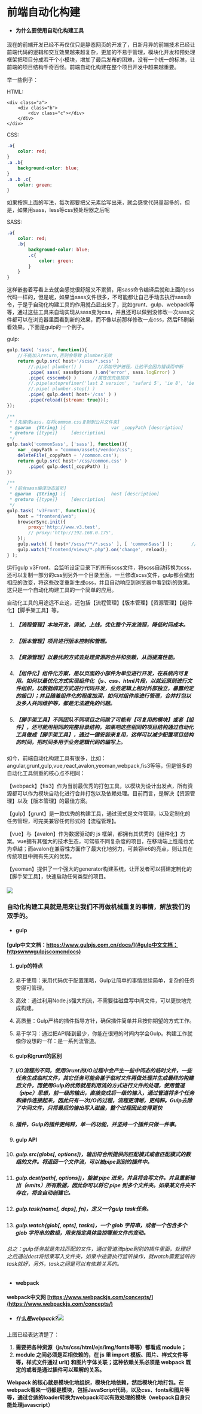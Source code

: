 # 前端自动化构建

* #### 为什么要使用自动化构建工具

现在的前端开发已经不再仅仅只是静态网页的开发了，日新月异的前端技术已经让前端代码的逻辑和交互效果越来越复杂，更加的不易于管理，模块化开发和预处理框架把项目分成若干个小模块，增加了最后发布的困难，没有一个统一的标准，让前端的项目结构千奇百怪。前端自动化构建在整个项目开发中越来越重要。

举一些例子：

HTML:

```
<div class="a">
    <div class="b">
        <div class="c"></div>
    </div>
</div>
```

CSS:

```css
.a{
    color: red;
}
.a .b{
    background-color: blue;
}
.a .b .c{
    color: green;
}
```

如果按照上面的写法，每次都要把父元素给写出来，就会感觉代码量超多的，但是，如果用sass，less等css预处理器之后呢

SASS:

```css
.a{
    color: red;
    .b{
        background-color: blue;
        .c{
            color: green;
        }
    }
}
```

这样嵌套着写看上去就会感觉很舒服又不累赘，用sass命令编译后就和上面的css代码一样的，但是呢，如果当sass文件很多，不可能都让自己手动去执行sass命令，于是乎自动化构建工具的作用就凸显出来了，比如grunt、gulp、webpack等等，通过这些工具来自动实现从sass变为css，并且还可以做到没修改一次sass文件都可以在浏览器里面看到新的效果，而不像以前那样修改一点css，然后F5刷新看效果。,下面是gulp的一个例子。

gulp:

```js
gulp.task( 'sass', function(){
    //不能加入return,否则会导致 plumber无效
    return gulp.src( host+'/scss/*.scss' )
        //.pipe( plumber() )      //添加守护进程，让他不会因为错误而中断
        .pipe( sass( sassOptions ).on('error', sass.logError) )
        .pipe( csscomb() )      //属性优先级排序
        //.pipe(autoprefixer('last 2 version', 'safari 5', 'ie 8', 'ie 9', 'opera 12.1', 'ios 6', 'android 4'))
        //.pipe( plumber.stop() )
        .pipe( gulp.dest( host+'/css' ) )
        .pipe(reload({stream: true}));
});

/**
 * [先编译sass，在将commom.css复制到公共文件夹]
 * @param  {String} ){                 var _copyPath [description]
 * @return {[type]}     [description]
 */
gulp.task('commonSass', ['sass'], function(){
    var _copyPath = "common/assets/vendor/css";
    deleteFile(_copyPath + '/common.css');
    return gulp.src( host+'/css/common.css' )
        .pipe( gulp.dest(_copyPath) );
})

/**
 * [前台sass编译动态监听]
 * @param  {String} ){                 host [description]
 * @return {[type]}     [description]
 */
gulp.task( 'v3Front', function(){
    host = "frontend/web";
    browserSync.init({
        proxy:'http://www.v3.test',
        // proxy:'http://192.168.0.175',
    });
    gulp.watch( [ host+'/scss/**/*.scss' ], [ 'commonSass'] );       //**表示，所有子级目录
    gulp.watch("frontend/views/*.php").on('change', reload);
} );
```

运行gulp v3Front，会监听设定目录下的所有scss文件，将scss自动转换为css，还可以复制一部分的css到另外一个目录里面，一旦修改scss文件，gulp都会做出相应的改变，将这些改变重新生成css，并且自动响应到浏览器中看到新的效果。这只是一个自动化构建工具的一个简单的应用。

自动化工具的用途远不止这，还包括【流程管理】【版本管理】【资源管理】【组件化】【脚手架工具】等。

1. ##### 【流程管理】本地开发，调试，上线，优化整个开发流程，降低时间成本。
2. ##### 【版本管理】项目进行版本控制和管理。
3. ##### 【资源管理】以最优的方式去处理资源的合并和依赖，从而提高性能。
4. ##### 【组件化】组件化方案，是以页面的小部件为单位进行开发，在系统内可复用。如何以最优化方式实现组件化（js、css、html片段，以就近原则进行文件组织，以数据绑定方式进行代码开发，业务逻辑上相对外部独立，暴露约定的接口）；并且随着组件化的程度加深，如何对组件库进行管理，合并打包以及多人共同维护等，都是无法避免的问题。
5. ##### 【脚手架工具】不同团队不同项目之间除了可能有【可复用的模块】或者【组件】，还可能用相同的完整目录结构，如果吧这些相同的项目结构通过自动化工具做成【脚手架工具】，通过一键安装来复用，这样可以减少配置项目结构的时间，把时间多用于业务逻辑代码的编写上。

如今，前端自动化构建工具有很多，比如：angular,grunt,gulp,vue,react,avalon,yeoman,webpack,fis3等等，但是很多的自动化工具侧重的核心点不相同：

【webpack】【fis3】作为当前最优秀的打包工具，以模块为设计出发点，所有资源都可以作为模块自动化进行合并打包以及依赖处理。目前而言，是解决【资源管理】以及【版本管理】的最佳方案。

【gulp】【grunt】是一款优秀的构建工具，通过流式是文件管理，以及定制化的任务管理，可完美兼容任何形式的【流程管理】。

【vue】与【avalon】作为数据驱动的 js 框架，都拥有其优秀的【组件化】方案。vue拥有其强大的技术生态，可驾驭不同复杂度的项目，在移动端上性能也尤为卓越；而avalon在兼容性方面作了最大化地努力，可兼容ie6的亮点，则让其在传统项目中拥有先天的优势。

【yeoman】提供了一个强大的generator构建系统，让开发者可以搭建定制化的【脚手架工具】，快速启动任何类型的项目。

#### ![](/assets/111.png)

### 自动化构建工具就是用来让我们不再做机械重复的事情，解放我们的双手的。

* #### gulp

#### [gulp中文文档：https://www.gulpjs.com.cn/docs/](#gulp中文文档：httpswwwgulpjscomcndocs)

1. #### gulp的特点
2. 易于使用：采用代码优于配置策略，Gulp让简单的事情继续简单，复杂的任务变得可管理。

3. 高效：通过利用Node.js强大的流，不需要往磁盘写中间文件，可以更快地完成构建。

4. 高质量：Gulp严格的插件指导方针，确保插件简单并且按你期望的方式工作。

5. 易于学习：通过把API降到最少，你能在很短的时间内学会Gulp。构建工作就像你设想的一样：是一系列流管道。

6. #### gulp和grunt的区别
7. ##### I/O流程的不同，使用Grunt的I/O过程中会产生一些中间态的临时文件，一些任务生成临时文件，其它任务可能会基于临时文件再做处理并生成最终的构建后文件，而使用Gulp的优势就是利用流的方式进行文件的处理，使用管道（pipe）思想，前一级的输出，直接变成后一级的输入，通过管道将多个任务和操作连接起来，因此只有一次I/O的过程，流程更清晰，更纯粹。Gulp去除了中间文件，只将最后的输出写入磁盘，整个过程因此变得更快
8. ##### 插件，Gulp的插件更纯粹，单一的功能，并坚持一个插件只做一件事。
9. #### gulp API
10. ##### gulp.src\(globs\[, options\]\)，输出符合所提供的匹配模式或者匹配模式的数组的文件。将返回一个文件流，可以被pipe到别的插件中。
11. ##### gulp.dest\(path\[, options\]\)，能被 pipe 进来，并且将会写文件。并且重新输出（emits）所有数据，因此你可以将它 pipe 到多个文件夹。如果某文件夹不存在，将会自动创建它。
12. ##### gulp.task\(name\[, deps\], fn\)，定义一个gulp task任务。
13. ##### gulp.watch\(glob\[, opts\], tasks\)，一个 glob 字符串，或者一个包含多个 glob 字符串的数组，用来指定具体监控哪些文件的变动。

###### 总之：gulp任务就是先找匹配的文件，通过管道流pipe到别的插件里面，处理好之后通过dest将结果写入文件夹，如果中途要执行监听操作，就watch需要监听的task就好，另外，task之间是可以有依赖关系的。

* #### webpack

#### webpack中文网 [https://www.webpackjs.com/concepts/](https://www.webpackjs.com/concepts/)

* ##### **什么是webpack?**![](/assets/webpac23131k.png)

上图已经表达清楚了：

1. **需要把各种资源（js/ts/css/html/ejs/img/fonts等等）都看成 module；**
2.  **module 之间必须是互相依赖的，在 js 里 import 模板、图片、样式文件等等，样式文件通过 url\(\) 和图片字体关联；这种依赖关系必须是 webpack 既定的或者是通过插件可以理解的关系。**

**Webpack 的核心就是模块化地组织，模块化地依赖，然后模块化地打包。在webpack看来一切都是模块，包括JavaScript代码，以及css、fonts和图片等等，通过合适的loader转换为webpack可以有效处理的模块（webpack自身只能处理javascript）**



